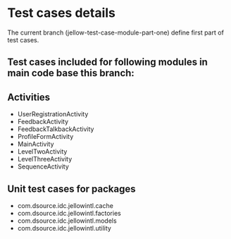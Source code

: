 # Test cases details

The current branch (jellow-test-case-module-part-one) define first part of test cases. 

## Test cases included for following modules in main code base this branch:

## Activities

* UserRegistrationActivity
* FeedbackActivity
* FeedbackTalkbackActivity
* ProfileFormActivity
* MainActivity
* LevelTwoActivity
* LevelThreeActivity
* SequenceActivity

## Unit test cases for packages
* com.dsource.idc.jellowintl.cache
* com.dsource.idc.jellowintl.factories
* com.dsource.idc.jellowintl.models
* com.dsource.idc.jellowintl.utility
